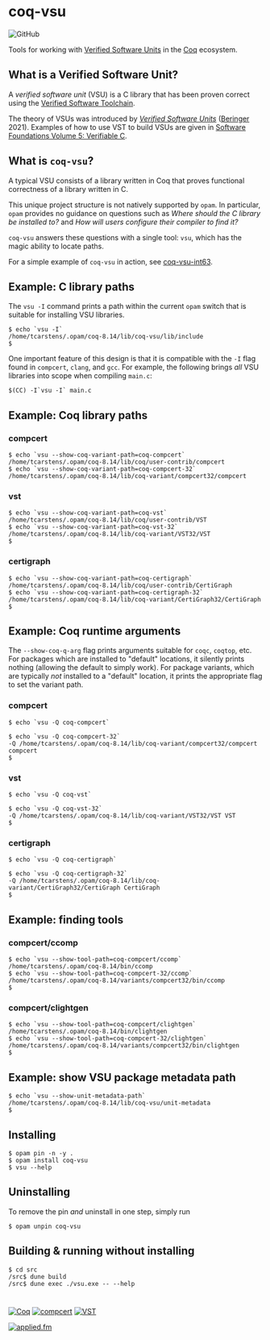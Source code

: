 # coq-vsu

![GitHub](https://img.shields.io/github/license/appliedfm/coq-vsu)

Tools for working with [Verified Software Units](https://softwarefoundations.cis.upenn.edu/vc-current/VSU_intro.html) in the [Coq](https://coq.inria.fr/) ecosystem.


## What is a Verified Software Unit?

A *verified software unit* (VSU) is a C library that has been proven correct using the [Verified Software Toolchain](https://vst.cs.princeton.edu/).

The theory of VSUs was introduced by *[Verified Software Units](https://link.springer.com/chapter/10.1007/978-3-030-72019-3_5)* ([Beringer](https://www.cs.princeton.edu/~eberinge/) 2021). Examples of how to use VST to build VSUs are given in [Software Foundations Volume 5: Verifiable C](https://softwarefoundations.cis.upenn.edu/vc-current/toc.html).


## What is `coq-vsu`?

A typical VSU consists of a library written in Coq that proves functional correctness of a library written in C.

This unique project structure is not natively supported by `opam`. In particular, `opam` provides no guidance on questions such as *Where should the C library be installed to?* and *How will users configure their compiler to find it?*

`coq-vsu` answers these questions with a single tool: `vsu`, which has the magic ability to locate paths.

For a simple example of `coq-vsu` in action, see [coq-vsu-int63](https://github.com/appliedfm/coq-vsu-int63).


## Example: C library paths

The `vsu -I` command prints a path within the current `opam` switch that is suitable for installing VSU libraries.

```console
$ echo `vsu -I`
/home/tcarstens/.opam/coq-8.14/lib/coq-vsu/lib/include
$
```

One important feature of this design is that it is compatible with the `-I` flag found in `compcert`, `clang`, and `gcc`. For example, the following brings *all* VSU libraries into scope when compiling `main.c`:

    $(CC) -I`vsu -I` main.c


## Example: Coq library paths

### compcert

```console
$ echo `vsu --show-coq-variant-path=coq-compcert`
/home/tcarstens/.opam/coq-8.14/lib/coq/user-contrib/compcert
$ echo `vsu --show-coq-variant-path=coq-compcert-32`
/home/tcarstens/.opam/coq-8.14/lib/coq-variant/compcert32/compcert
```

### vst

```console
$ echo `vsu --show-coq-variant-path=coq-vst`
/home/tcarstens/.opam/coq-8.14/lib/coq/user-contrib/VST
$ echo `vsu --show-coq-variant-path=coq-vst-32`
/home/tcarstens/.opam/coq-8.14/lib/coq-variant/VST32/VST
$
```

### certigraph

```console
$ echo `vsu --show-coq-variant-path=coq-certigraph`
/home/tcarstens/.opam/coq-8.14/lib/coq/user-contrib/CertiGraph
$ echo `vsu --show-coq-variant-path=coq-certigraph-32`
/home/tcarstens/.opam/coq-8.14/lib/coq-variant/CertiGraph32/CertiGraph
$
```


## Example: Coq runtime arguments

The `--show-coq-q-arg` flag prints arguments suitable for `coqc`, `coqtop`, etc. For packages which are installed to "default" locations, it silently prints nothing (allowing the default to simply work). For package variants, which are typically *not* installed to a "default" location, it prints the appropriate flag to set the variant path.

### compcert

```console
$ echo `vsu -Q coq-compcert`

$ echo `vsu -Q coq-compcert-32`
-Q /home/tcarstens/.opam/coq-8.14/lib/coq-variant/compcert32/compcert compcert
$
```

### vst

```console
$ echo `vsu -Q coq-vst`

$ echo `vsu -Q coq-vst-32`
-Q /home/tcarstens/.opam/coq-8.14/lib/coq-variant/VST32/VST VST
$
```

### certigraph

```console
$ echo `vsu -Q coq-certigraph`

$ echo `vsu -Q coq-certigraph-32`
-Q /home/tcarstens/.opam/coq-8.14/lib/coq-variant/CertiGraph32/CertiGraph CertiGraph
$
```


## Example: finding tools

### compcert/ccomp

```console
$ echo `vsu --show-tool-path=coq-compcert/ccomp`
/home/tcarstens/.opam/coq-8.14/bin/ccomp
$ echo `vsu --show-tool-path=coq-compcert-32/ccomp`
/home/tcarstens/.opam/coq-8.14/variants/compcert32/bin/ccomp
$
```

### compcert/clightgen

```console
$ echo `vsu --show-tool-path=coq-compcert/clightgen`
/home/tcarstens/.opam/coq-8.14/bin/clightgen
$ echo `vsu --show-tool-path=coq-compcert-32/clightgen`
/home/tcarstens/.opam/coq-8.14/variants/compcert32/bin/clightgen
$
```

## Example: show VSU package metadata path

```console
$ echo `vsu --show-unit-metadata-path`
/home/tcarstens/.opam/coq-8.14/lib/coq-vsu/unit-metadata
$
```


## Installing

```console
$ opam pin -n -y .
$ opam install coq-vsu
$ vsu --help
```


## Uninstalling

To remove the pin *and* uninstall in one step, simply run

```console
$ opam unpin coq-vsu
```

## Building & running without installing

```console
$ cd src
/src$ dune build
/src$ dune exec ./vsu.exe -- --help
```

#

[![Coq](https://img.shields.io/badge/-Coq-royalblue)](https://github.com/coq/coq)
[![compcert](https://img.shields.io/badge/-compcert-pink)](https://compcert.org/)
[![VST](https://img.shields.io/badge/-VST-palevioletred)](https://vst.cs.princeton.edu/)

[![applied.fm](https://img.shields.io/badge/-applied.fm-orchid)](https://applied.fm)

